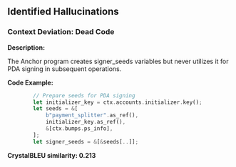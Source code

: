 ## Identified Hallucinations

### Context Deviation: Dead Code
**Description:** 

The Anchor program creates signer_seeds variables but never utilizes it for PDA signing in subsequent operations.

**Code Example:**
```rust
        // Prepare seeds for PDA signing
        let initializer_key = ctx.accounts.initializer.key();
        let seeds = &[
            b"payment_splitter".as_ref(),
            initializer_key.as_ref(),
            &[ctx.bumps.ps_info],
        ];
        let signer_seeds = &[&seeds[..]];
```

**CrystalBLEU similarity: 0.213** 
